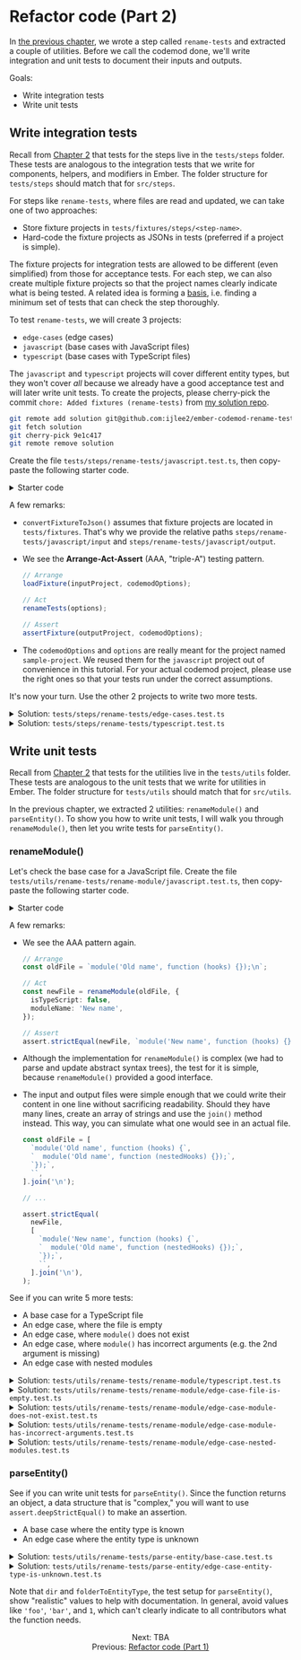 # Refactor code (Part 2)

In [the previous chapter](./08-refactor-code-part-1.md), we wrote a step called `rename-tests` and extracted a couple of utilities. Before we call the codemod done, we'll write integration and unit tests to document their inputs and outputs.


Goals:

- Write integration tests
- Write unit tests


## Write integration tests

Recall from [Chapter 2](02-understand-the-folder-structure.md#tests) that tests for the steps live in the `tests/steps` folder. These tests are analogous to the integration tests that we write for components, helpers, and modifiers in Ember. The folder structure for `tests/steps` should match that for `src/steps`.

For steps like `rename-tests`, where files are read and updated, we can take one of two approaches:

- Store fixture projects in `tests/fixtures/steps/<step-name>`.
- Hard-code the fixture projects as JSONs in tests (preferred if a project is simple).

The fixture projects for integration tests are allowed to be different (even simplified) from those for acceptance tests. For each step, we can also create multiple fixture projects so that the project names clearly indicate what is being tested. A related idea is forming a [basis](https://crunchingnumbers.live/2019/10/11/write-tests-like-a-mathematician-part-3/), i.e. finding a minimum set of tests that can check the step thoroughly.

To test `rename-tests`, we will create 3 projects:

- `edge-cases` (edge cases)
- `javascript` (base cases with JavaScript files)
- `typescript` (base cases with TypeScript files)

The `javascript` and `typescript` projects will cover different entity types, but they won't cover _all_ because we already have a good acceptance test and will later write unit tests. To create the projects, please cherry-pick the commit `chore: Added fixtures (rename-tests)` from [my solution repo](https://github.com/ijlee2/ember-codemod-rename-test-modules/commits/main).

```sh
git remote add solution git@github.com:ijlee2/ember-codemod-rename-test-modules.git
git fetch solution
git cherry-pick 9e1c417
git remote remove solution
```

Create the file `tests/steps/rename-tests/javascript.test.ts`, then copy-paste the following starter code.

<details>

<summary>Starter code</code></summary>

```ts
import {
  assertFixture,
  convertFixtureToJson,
  loadFixture,
  test,
} from '@codemod-utils/tests';

import { renameTests } from '../../../src/steps/index.js';
import {
  codemodOptions,
  options,
} from '../../helpers/shared-test-setups/sample-project.js';

test('steps | rename-tests > javascript', function () {
  const inputProject = convertFixtureToJson(
    'steps/rename-tests/javascript/input',
  );

  const outputProject = convertFixtureToJson(
    'steps/rename-tests/javascript/output',
  );

  loadFixture(inputProject, codemodOptions);

  renameTests(options);

  assertFixture(outputProject, codemodOptions);
});
```

</details>

A few remarks:

- `convertFixtureToJson()` assumes that fixture projects are located in `tests/fixtures`. That's why we provide the relative paths `steps/rename-tests/javascript/input` and `steps/rename-tests/javascript/output`.

- We see the **Arrange-Act-Assert** (AAA, "triple-A") testing pattern.

    ```ts
    // Arrange
    loadFixture(inputProject, codemodOptions);

    // Act
    renameTests(options);

    // Assert
    assertFixture(outputProject, codemodOptions);
    ```

- The `codemodOptions` and `options` are really meant for the project named `sample-project`. We reused them for the `javascript` project out of convenience in this tutorial. For your actual codemod project, please use the right ones so that your tests run under the correct assumptions.

It's now your turn. Use the other 2 projects to write two more tests.

<details>

<summary>Solution: <code>tests/steps/rename-tests/edge-cases.test.ts</code></summary>

```diff
import {
  assertFixture,
  convertFixtureToJson,
  loadFixture,
  test,
} from '@codemod-utils/tests';

import { renameTests } from '../../../src/steps/index.js';
import {
  codemodOptions,
  options,
} from '../../helpers/shared-test-setups/sample-project.js';

- test('steps | rename-tests > javascript', function () {
+ test('steps | rename-tests > edge-cases', function () {
  const inputProject = convertFixtureToJson(
-     'steps/rename-tests/javascript/input',
+     'steps/rename-tests/edge-cases/input',
  );

  const outputProject = convertFixtureToJson(
-     'steps/rename-tests/javascript/output',
+     'steps/rename-tests/edge-cases/output',
  );

  loadFixture(inputProject, codemodOptions);

  renameTests(options);

  assertFixture(outputProject, codemodOptions);
});
```

</details>

<details>

<summary>Solution: <code>tests/steps/rename-tests/typescript.test.ts</code></summary>

```diff
import {
  assertFixture,
  convertFixtureToJson,
  loadFixture,
  test,
} from '@codemod-utils/tests';

import { renameTests } from '../../../src/steps/index.js';
import {
  codemodOptions,
  options,
} from '../../helpers/shared-test-setups/sample-project.js';

- test('steps | rename-tests > javascript', function () {
+ test('steps | rename-tests > typescript', function () {
  const inputProject = convertFixtureToJson(
-     'steps/rename-tests/javascript/input',
+     'steps/rename-tests/typescript/input',
  );

  const outputProject = convertFixtureToJson(
-     'steps/rename-tests/javascript/output',
+     'steps/rename-tests/typescript/output',
  );

  loadFixture(inputProject, codemodOptions);

  renameTests(options);

  assertFixture(outputProject, codemodOptions);
});
```

</details>


## Write unit tests

Recall from [Chapter 2](02-understand-the-folder-structure.md#tests) that tests for the utilities live in the `tests/utils` folder. These tests are analogous to the unit tests that we write for utilities in Ember. The folder structure for `tests/utils` should match that for `src/utils`.

In the previous chapter, we extracted 2 utilities: `renameModule()` and `parseEntity()`. To show you how to write unit tests, I will walk you through `renameModule()`, then let you write tests for `parseEntity()`.


### renameModule()

Let's check the base case for a JavaScript file. Create the file `tests/utils/rename-tests/rename-module/javascript.test.ts`, then copy-paste the following starter code.

<details>

<summary>Starter code</code></summary>

```ts
import { assert, test } from '@codemod-utils/tests';

import { renameModule } from '../../../../src/utils/rename-tests/index.js';

test('utils | rename-tests | rename-module > javascript', function () {
  const oldFile = `module('Old name', function (hooks) {});\n`;

  const newFile = renameModule(oldFile, {
    isTypeScript: false,
    moduleName: 'New name',
  });

  assert.strictEqual(newFile, `module('New name', function (hooks) {});\n`);
});
```

</details>

A few remarks:

- We see the AAA pattern again.

    ```ts
    // Arrange
    const oldFile = `module('Old name', function (hooks) {});\n`;

    // Act
    const newFile = renameModule(oldFile, {
      isTypeScript: false,
      moduleName: 'New name',
    });

    // Assert
    assert.strictEqual(newFile, `module('New name', function (hooks) {});\n`);
    ```

- Although the implementation for `renameModule()` is complex (we had to parse and update abstract syntax trees), the test for it is simple, because `renameModule()` provided a good interface. 

- The input and output files were simple enough that we could write their content in one line without sacrificing readability. Should they have many lines, create an array of strings and use the `join()` method instead. This way, you can simulate what one would see in an actual file.

    ```ts
    const oldFile = [
      `module('Old name', function (hooks) {`,
      `  module('Old name', function (nestedHooks) {});`,
      `});`,
      ``,
    ].join('\n');

    // ...

    assert.strictEqual(
      newFile,
      [
        `module('New name', function (hooks) {`,
        `  module('Old name', function (nestedHooks) {});`,
        `});`,
        ``,
      ].join('\n'),
    );
    ```

See if you can write 5 more tests:

- A base case for a TypeScript file
- An edge case, where the file is empty
- An edge case, where `module()` does not exist
- An edge case, where `module()` has incorrect arguments (e.g. the 2nd argument is missing)
- An edge case with nested modules

<details>

<summary>Solution: <code>tests/utils/rename-tests/rename-module/typescript.test.ts</code></summary>

This test checks that `renameModule()` can handle TypeScript files.

```ts
import { assert, test } from '@codemod-utils/tests';

import { renameModule } from '../../../../src/utils/rename-tests/index.js';

test('utils | rename-tests | rename-module > typescript', function () {
  const oldFile = `module('Old name', function (hooks) {});\n`;

  const newFile = renameModule(oldFile, {
    isTypeScript: true,
    moduleName: 'New name',
  });

  assert.strictEqual(newFile, `module('New name', function (hooks) {});\n`);
});
```

</details>

<details>

<summary>Solution: <code>tests/utils/rename-tests/rename-module/edge-case-file-is-empty.test.ts</code></summary>

This test checks that, when the file is empty, `renameModule()` returns the same file content and doesn't run into an error.

```ts
import { assert, test } from '@codemod-utils/tests';

import { renameModule } from '../../../../src/utils/rename-tests/index.js';

test('utils | rename-tests | rename-module > edge case (file is empty)', function () {
  const oldFile = '';

  const newFile = renameModule(oldFile, {
    isTypeScript: true,
    moduleName: 'New name',
  });

  assert.strictEqual(newFile, '');
});
```

</details>

<details>

<summary>Solution: <code>tests/utils/rename-tests/rename-module/edge-case-module-does-not-exist.test.ts</code></summary>

This test checks that, when the file doesn't have a `module()` call, `renameModule()` returns the same file content and doesn't run into an error.

```ts
import { assert, test } from '@codemod-utils/tests';

import { renameModule } from '../../../../src/utils/rename-tests/index.js';

test('utils | rename-tests | rename-module > edge case (module does not exist)', function () {
  const oldFile = `test('Old name', function (assert) {});\n`;

  const newFile = renameModule(oldFile, {
    isTypeScript: true,
    moduleName: 'New name',
  });

  assert.strictEqual(newFile, `test('Old name', function (assert) {});\n`);
});
```

</details>

<details>

<summary>Solution: <code>tests/utils/rename-tests/rename-module/edge-case-module-has-incorrect-arguments.test.ts</code></summary>

This test checks that, when the `module()` call is incorrect, `renameModule()` returns the same file content and doesn't run into an error.

```ts
import { assert, test } from '@codemod-utils/tests';

import { renameModule } from '../../../../src/utils/rename-tests/index.js';

test('utils | rename-tests | rename-module > edge case (module has incorrect arguments)', function () {
  const oldFile = `module('Old name');\n`;

  const newFile = renameModule(oldFile, {
    isTypeScript: true,
    moduleName: 'New name',
  });

  assert.strictEqual(newFile, `module('Old name');\n`);
});
```

</details>

<details>

<summary>Solution: <code>tests/utils/rename-tests/rename-module/edge-case-nested-modules.test.ts</code></summary>

This test checks that `renameModule()` renames only the parent module.

```ts
import { assert, test } from '@codemod-utils/tests';

import { renameModule } from '../../../../src/utils/rename-tests/index.js';

test('utils | rename-tests | rename-module > edge case (nested modules)', function () {
  const oldFile = [
    `module('Old name', function (hooks) {`,
    `  module('Old name', function (nestedHooks) {});`,
    `});`,
    ``,
  ].join('\n');

  const newFile = renameModule(oldFile, {
    isTypeScript: true,
    moduleName: 'New name',
  });

  assert.strictEqual(
    newFile,
    [
      `module('New name', function (hooks) {`,
      `  module('Old name', function (nestedHooks) {});`,
      `});`,
      ``,
    ].join('\n'),
  );
});
```

</details>


### parseEntity()

See if you can write unit tests for `parseEntity()`. Since the function returns an object, a data structure that is "complex," you will want to use `assert.deepStrictEqual()` to make an assertion.

- A base case where the entity type is known
- An edge case where the entity type is unknown

<details>

<summary>Solution: <code>tests/utils/rename-tests/parse-entity/base-case.test.ts</code></summary>

```ts
import { assert, test } from '@codemod-utils/tests';

import { parseEntity } from '../../../../src/utils/rename-tests/index.js';

test('utils | rename-tests | parse-entity > base case', function () {
  const folderToEntityType = new Map([
    ['components', 'Component'],
    ['helpers', 'Helper'],
    ['modifiers', 'Modifier'],
  ]);

  const output = parseEntity('components/ui/form', folderToEntityType);

  assert.deepStrictEqual(output, {
    entityType: 'Component',
    remainingPath: 'ui/form',
  });
});
```

</details>

<details>

<summary>Solution: <code>tests/utils/rename-tests/parse-entity/edge-case-entity-type-is-unknown.test.ts</code></summary>

```ts
import { assert, test } from '@codemod-utils/tests';

import { parseEntity } from '../../../../src/utils/rename-tests/index.js';

test('utils | rename-tests | parse-entity > edge case (entity type is unknown)', function () {
  const folderToEntityType = new Map([
    ['adapters', 'Adapter'],
    ['controllers', 'Controller'],
    ['initializers', 'Initializer'],
    ['instance-initializers', 'Instance Initializer'],
    ['mixins', 'Mixin'],
    ['models', 'Model'],
    ['routes', 'Route'],
    ['serializers', 'Serializer'],
    ['services', 'Service'],
    ['utils', 'Utility'],
  ]);

  const output = parseEntity('resources/remote-data', folderToEntityType);

  assert.deepStrictEqual(output, {
    entityType: undefined,
    remainingPath: 'resources/remote-data',
  });
});
```

</details>

Note that `dir` and `folderToEntityType`, the test setup for `parseEntity()`, show "realistic" values to help with documentation. In general, avoid values like `'foo'`, `'bar'`, and `1`, which can't clearly indicate to all contributors what the function needs.


<div align="center">
  <div>
    Next: TBA
  </div>
  <div>
    Previous: <a href="./08-refactor-code-part-1.md">Refactor code (Part 1)</a>
  </div>
</div>
